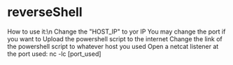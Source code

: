 # reverseShell

How to use it:\n
	Change the "HOST_IP" to yor IP
	You may change the port if you want to
	Upload the powershell script to the internet
	Change the link of the powershell script to whatever host you used
	Open a netcat listener at the port used: nc -lc [port_used]
